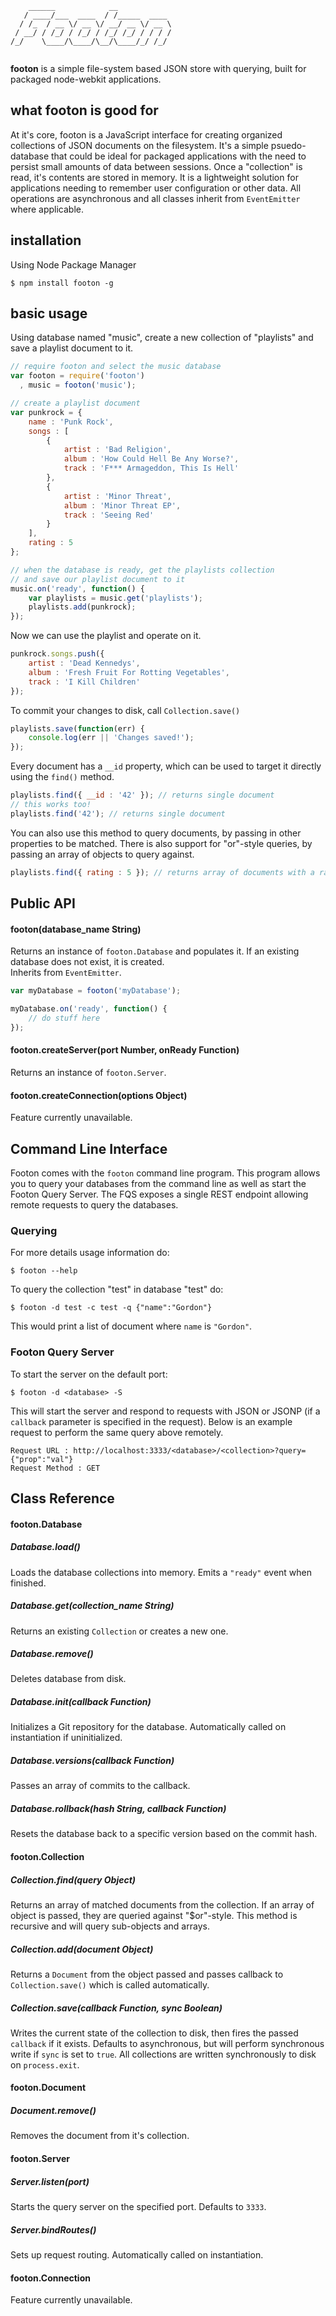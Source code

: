 ```
    ______            __            
   / ____/___  ____  / /_____  ____ 
  / /_  / __ \/ __ \/ __/ __ \/ __ \
 / __/ / /_/ / /_/ / /_/ /_/ / / / /
/_/    \____/\____/\__/\____/_/ /_/ 
                                    
```

**footon** is a simple file-system based JSON store with querying, built for packaged node-webkit applications.

## what footon is good for

At it's core, footon is a JavaScript interface for creating organized collections of JSON documents 
on the filesystem. It's a simple psuedo-database that could be ideal for packaged applications with 
the need to persist small amounts of data between sessions. Once a "collection" is read, it's 
contents are stored in memory. It is a lightweight solution for applications needing to remember user 
configuration or other data. All operations are asynchronous and all classes inherit from `EventEmitter` 
where applicable.

## installation

Using Node Package Manager

```
$ npm install footon -g
```

## basic usage

Using database named "music", create a new collection of "playlists" and save a playlist document to it.

```javascript
// require footon and select the music database
var footon = require('footon')
  , music = footon('music');

// create a playlist document
var punkrock = {
	name : 'Punk Rock',
	songs : [
		{ 
			artist : 'Bad Religion', 
			album : 'How Could Hell Be Any Worse?', 
			track : 'F*** Armageddon, This Is Hell' 
		},
		{
			artist : 'Minor Threat', 
			album : 'Minor Threat EP', 
			track : 'Seeing Red'
		}
	],
	rating : 5
};

// when the database is ready, get the playlists collection
// and save our playlist document to it
music.on('ready', function() {
	var playlists = music.get('playlists');
	playlists.add(punkrock);
});


```

Now we can use the playlist and operate on it.

```javascript
punkrock.songs.push({
	artist : 'Dead Kennedys', 
	album : 'Fresh Fruit For Rotting Vegetables', 
	track : 'I Kill Children'
});
```

To commit your changes to disk, call `Collection.save()`

```javascript
playlists.save(function(err) {
	console.log(err || 'Changes saved!');
});
```

Every document has a `__id` property, which can be used to target it directly using the `find()` 
method.

```javascript
playlists.find({ __id : '42' }); // returns single document
// this works too!
playlists.find('42'); // returns single document
```

You can also use this method to query documents, by passing in other properties to be matched.
There is also support for "or"-style queries, by passing an array of objects to query against.

```javascript
playlists.find({ rating : 5 }); // returns array of documents with a rating of 5
```

## Public API

#### footon(database_name String)

Returns an instance of `footon.Database` and populates it. If an existing database does not exist, it is created.  
Inherits from `EventEmitter`.

```javascript
var myDatabase = footon('myDatabase');

myDatabase.on('ready', function() {
	// do stuff here
});
```

#### footon.createServer(port Number, onReady Function)

Returns an instance of `footon.Server`.

#### footon.createConnection(options Object)

Feature currently unavailable.

## Command Line Interface

Footon comes with the `footon` command line program. This program allows you to query your databases from the command line as well as start the Footon Query Server. The FQS exposes a single REST endpoint allowing remote requests to query the databases.

### Querying 

For more details usage information do:

	$ footon --help

To query the collection "test" in database "test" do:

	$ footon -d test -c test -q {"name":"Gordon"}

This would print a list of document where `name` is `"Gordon"`.

### Footon Query Server

To start the server on the default port:

	$ footon -d <database> -S

This will start the server and respond to requests with JSON or JSONP (if a `callback` parameter is specified in the request). Below is an example request to perform the same query above remotely.

	Request URL : http://localhost:3333/<database>/<collection>?query={"prop":"val"}
	Request Method : GET

## Class Reference

#### footon.Database

##### Database.load()

Loads the database collections into memory. Emits a `"ready"` event when finished.

##### Database.get(collection_name String)

Returns an existing `Collection` or creates a new one.

##### Database.remove()

Deletes database from disk.

##### Database.init(callback Function)

Initializes a Git repository for the database. Automatically called on instantiation if uninitialized.

##### Database.versions(callback Function)

Passes an array of commits to the callback.

##### Database.rollback(hash String, callback Function)

Resets the database back to a specific version based on the commit hash.

#### footon.Collection

##### Collection.find(query Object)

Returns an array of matched documents from the collection. If an array of object is passed, they are queried against "$or"-style. This method is recursive and will query sub-objects and arrays.

##### Collection.add(document Object)

Returns a `Document` from the object passed and passes callback to `Collection.save()` which is called automatically.

##### Collection.save(callback Function, sync Boolean)

Writes the current state of the collection to disk, then fires the passed `callback` if it exists. Defaults to asynchronous, but will perform synchronous write if `sync` is set to `true`. All collections are written synchronously to disk on `process.exit`.

#### footon.Document

##### Document.remove()

Removes the document from it's collection.

#### footon.Server

##### Server.listen(port)

Starts the query server on the specified port. Defaults to `3333`.

##### Server.bindRoutes()

Sets up request routing. Automatically called on instantiation.

#### footon.Connection

Feature currently unavailable.